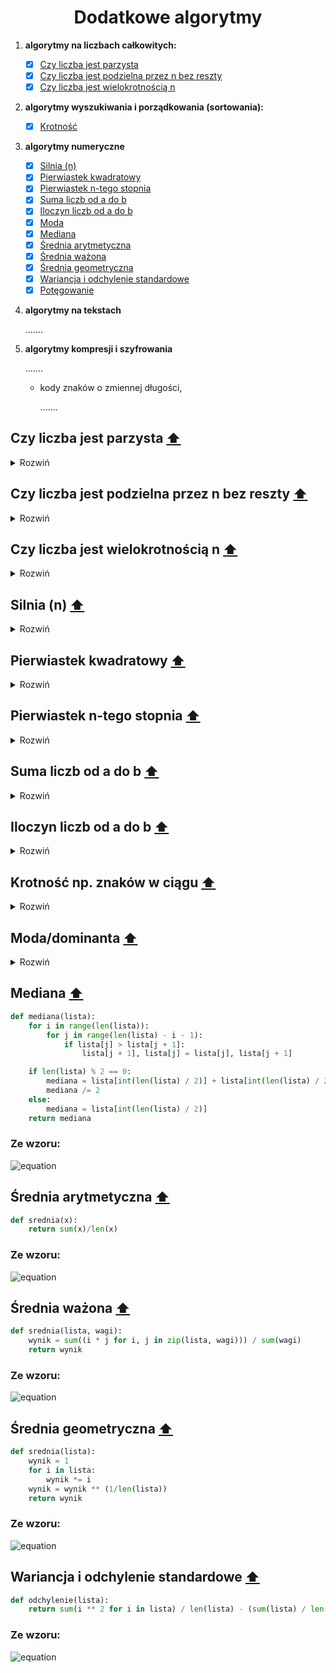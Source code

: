 <h1 align="center">  Dodatkowe algorytmy </h1>

1. __algorytmy na liczbach całkowitych:__ 

    - [x] [Czy liczba jest parzysta](#even)
    - [x] [Czy liczba jest podzielna przez n bez reszty](#n)
    - [x] [Czy liczba jest wielokrotnością n](#multiple)   

2. __algorytmy wyszukiwania i porządkowania (sortowania):__ 

    - [x] [Krotność](#kro)  

3. __algorytmy numeryczne__

    - [x] [Silnia (n)](#factorial)
    - [x] [Pierwiastek kwadratowy](#sqrt)
    - [x] [Pierwiastek n-tego stopnia](#sqrt2)  
    - [x] [Suma liczb od a do b](#suma)
    - [x] [Iloczyn liczb od a do b](#iloczyn)  
    - [x] [Moda](#moda)  
    - [x] [Mediana](#med) 
    - [x] [Średnia arytmetyczna](#ary) 
    - [x] [Średnia ważona](#waz) 
    - [x] [Średnia geometryczna](#geo)
    - [x] [Wariancja i odchylenie standardowe](#odchylenie) 
    - [x] [Potęgowanie](#power) 

4. __algorytmy na tekstach__

    .......
    
5. __algorytmy kompresji i szyfrowania__

   .......
   
   - kody znaków o zmiennej długości,

      .......

  
<a name="even"/>

## Czy liczba jest parzysta [⬆️](#main)

<details>
  <summary>Rozwiń</summary>
    
```python
def is_even(x):
   if x % 2 == 0:
      return True
   return False
```

</details>
    
<a name="n"/>

## Czy liczba jest podzielna przez n bez reszty [⬆️](#main)

<details>
  <summary>Rozwiń</summary>
    
```python
def divisible(x,n):
   if x % n == 0:
      return True
   return False
```

</details>

<a name="multiple"/>

## Czy liczba jest wielokrotnością n [⬆️](#main)

<details>
  <summary>Rozwiń</summary>
    
```python

def is_multiple2(x,n):
    if n % x == 0:
        return True
    return False
    
print(is_multiple(3,333))
```

</details>

<a name="factorial"/>

## Silnia (n) [⬆️](#main)

<details>
  <summary>Rozwiń</summary>
    
```python
from math import factorial

print(factorial(5))
```

```python
#Iterated version

def fact(n):
   factorial = 1
   if n >= 1:
      for i in range (1, n + 1):
         factorial = factorial * i
   return factorial
```

```python
#Recursive version

def fact(n):
   if n == 1:
      return n
   elif n < 1:
      return None
   return n*fact(n-1)
```

</details>

<a name="sqrt"/>

## Pierwiastek kwadratowy [⬆️](#main)

<details>
  <summary>Rozwiń</summary>

```python
from math import sqrt

print(sqrt(4))
```

```python
#sqrt1(number,stopien)

def sqrt1(x):
    return x ** (1/2)
```

</details>

<a name="sqrt2"/>

## Pierwiastek n-tego stopnia [⬆️](#main)

<details>
  <summary>Rozwiń</summary>

```python
#sqrt1(number,stopien)

def sqrt1(x,p):
    return x ** (1/p)
```

<a name="suma"/>

</details>

## Suma liczb od a do b [⬆️](#main)

<details>
  <summary>Rozwiń</summary>
    
```python
def suma(a,b):
    return sum(range(a, b + 1))
```

```python
def suma(a,b):
    wynik = 0
    for i in range(a, b +1 ): 
        wynik += i
    return wynik
```

</details>

<a name="iloczyn"/>

## Iloczyn liczb od a do b [⬆️](#main)

<details>
  <summary>Rozwiń</summary>
    
```python
def iloczyn(a,b):
    wynik = 1
    for i in range(a, b + 1): 
        wynik *= i
    return wynik
```

</details>

<a name="kro"/>

## Krotność np. znaków w ciągu [⬆️](#main)

<details>
  <summary>Rozwiń</summary>
    
```python
from collections import Counter

lista_slow = ['nie','zdam','matury']

lista_slow = ",".join(lista_slow)

print(Counter(lista_slow))

```

```python
def freq(str):
    dict = {}
    for n in str:
        keys = dict.keys()
        if n in keys:
            dict[n] += 1
        else:
            dict[n] = 1
    return dict

print(freq('slowo'))
```

</details>

<a name="moda"/>

## Moda/dominanta [⬆️](#main)

<details>
  <summary>Rozwiń</summary>
    
```python
from collections import Counter

lista=[1,2,3,4,5]

def moda(lista):
    if all(i == 1 for i in Counter(lista).values()):
        return lista
    return Counter(lista).most_common(1)[0][0]
 ```
 
```python
 def moda(lista):
    return max(set(lista), key=lista.count)
 ``` 
 
</details>

<a name="med"/>

## Mediana [⬆️](#main)

```python
def mediana(lista):
    for i in range(len(lista)):
        for j in range(len(lista) - i - 1):
            if lista[j] > lista[j + 1]:
                lista[j + 1], lista[j] = lista[j], lista[j + 1]

    if len(lista) % 2 == 0:
        mediana = lista[int(len(lista) / 2)] + lista[int(len(lista) / 2 - 1)]
        mediana /= 2
    else:
        mediana = lista[int(len(lista) / 2)]
    return mediana
 ```
 
 ### Ze wzoru:
![equation](https://raw.githubusercontent.com/wernexnrs123/MATURA-INFORMATYKA/master/dzialy/images/mediana.png)

<a name="ary"/>

## Średnia arytmetyczna [⬆️](#main)

```python
def srednia(x):
    return sum(x)/len(x)
 ```
 
 ### Ze wzoru:
![equation](https://raw.githubusercontent.com/wernexnrs123/MATURA-INFORMATYKA/master/dzialy/images/srednia.png)
 
<a name="waz"/>

## Średnia ważona [⬆️](#main)

```python
def srednia(lista, wagi):
    wynik = sum((i * j for i, j in zip(lista, wagi))) / sum(wagi)
    return wynik

 ```
 
### Ze wzoru:
![equation](https://raw.githubusercontent.com/wernexnrs123/MATURA-INFORMATYKA/master/dzialy/images/srednia_wazona.png)
 
 <a name="geo"/>

## Średnia geometryczna [⬆️](#main)

```python
def srednia(lista):
    wynik = 1
    for i in lista:
        wynik *= i
    wynik = wynik ** (1/len(lista))
    return wynik
 ```
 
 ### Ze wzoru:
![equation](https://wikimedia.org/api/rest_v1/media/math/render/svg/d97e78adc3acddf0b54ed5624ab2ceff2057bf40)

<a name="odchylenie"/>

## Wariancja i odchylenie standardowe [⬆️](#main)

```python
def odchylenie(lista):
    return sum(i ** 2 for i in lista) / len(lista) - (sum(lista) / len(lista)) ** 2

```
 
### Ze wzoru:
![equation](https://raw.githubusercontent.com/wernexnrs123/MATURA-INFORMATYKA/master/dzialy/images/wariancja.png)
 
